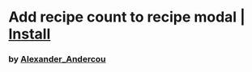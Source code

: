 # Add recipe count to recipe modal | [Install](https://raw.githubusercontent.com/InfiniteCraftCommunity/userscripts/master/userscripts/AddRecipeCountInMNodal/index.user.js)

### by [Alexander_Andercou](https://github.com/24sanduAlexandru)
